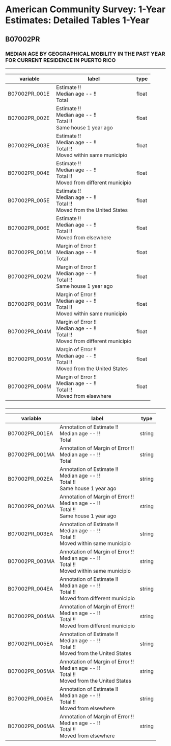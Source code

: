 # American Community Survey: 1-Year Estimates: Detailed Tables 1-Year

## B07002PR

### MEDIAN AGE BY GEOGRAPHICAL MOBILITY IN THE PAST YEAR FOR CURRENT RESIDENCE IN PUERTO RICO

___

| variable | label | type |
| ----- | ----- | ----- |
| B07002PR_001E | Estimate !!<br>Median age -- !!<br>Total | float |
| B07002PR_002E | Estimate !!<br>Median age -- !!<br>Total !!<br>Same house 1 year ago | float |
| B07002PR_003E | Estimate !!<br>Median age -- !!<br>Total !!<br>Moved within same municipio | float |
| B07002PR_004E | Estimate !!<br>Median age -- !!<br>Total !!<br>Moved from different municipio | float |
| B07002PR_005E | Estimate !!<br>Median age -- !!<br>Total !!<br>Moved from the United States | float |
| B07002PR_006E | Estimate !!<br>Median age -- !!<br>Total !!<br>Moved from elsewhere | float |
| B07002PR_001M | Margin of Error !!<br>Median age -- !!<br>Total | float |
| B07002PR_002M | Margin of Error !!<br>Median age -- !!<br>Total !!<br>Same house 1 year ago | float |
| B07002PR_003M | Margin of Error !!<br>Median age -- !!<br>Total !!<br>Moved within same municipio | float |
| B07002PR_004M | Margin of Error !!<br>Median age -- !!<br>Total !!<br>Moved from different municipio | float |
| B07002PR_005M | Margin of Error !!<br>Median age -- !!<br>Total !!<br>Moved from the United States | float |
| B07002PR_006M | Margin of Error !!<br>Median age -- !!<br>Total !!<br>Moved from elsewhere | float |
### 

___

| variable | label | type |
| ----- | ----- | ----- |
| B07002PR_001EA | Annotation of Estimate !!<br>Median age -- !!<br>Total | string |
| B07002PR_001MA | Annotation of Margin of Error !!<br>Median age -- !!<br>Total | string |
| B07002PR_002EA | Annotation of Estimate !!<br>Median age -- !!<br>Total !!<br>Same house 1 year ago | string |
| B07002PR_002MA | Annotation of Margin of Error !!<br>Median age -- !!<br>Total !!<br>Same house 1 year ago | string |
| B07002PR_003EA | Annotation of Estimate !!<br>Median age -- !!<br>Total !!<br>Moved within same municipio | string |
| B07002PR_003MA | Annotation of Margin of Error !!<br>Median age -- !!<br>Total !!<br>Moved within same municipio | string |
| B07002PR_004EA | Annotation of Estimate !!<br>Median age -- !!<br>Total !!<br>Moved from different municipio | string |
| B07002PR_004MA | Annotation of Margin of Error !!<br>Median age -- !!<br>Total !!<br>Moved from different municipio | string |
| B07002PR_005EA | Annotation of Estimate !!<br>Median age -- !!<br>Total !!<br>Moved from the United States | string |
| B07002PR_005MA | Annotation of Margin of Error !!<br>Median age -- !!<br>Total !!<br>Moved from the United States | string |
| B07002PR_006EA | Annotation of Estimate !!<br>Median age -- !!<br>Total !!<br>Moved from elsewhere | string |
| B07002PR_006MA | Annotation of Margin of Error !!<br>Median age -- !!<br>Total !!<br>Moved from elsewhere | string |

